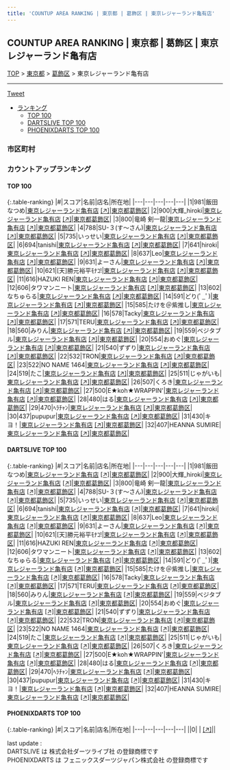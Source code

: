 ```yaml
---
title: 'COUNTUP AREA RANKING | 東京都 | 葛飾区 | 東京レジャーランド亀有店'
---
```

## COUNTUP AREA RANKING | 東京都 | 葛飾区 | 東京レジャーランド亀有店

[TOP](/darts/rank/) > [東京都](/darts/rank/東京都/) > [葛飾区](/darts/rank/東京都/葛飾区/) > 東京レジャーランド亀有店

___

<a href="https://twitter.com/share?ref_src=twsrc%5Etfw" data-text="COUNTUP AREA RANKING | 東京都葛飾区東京レジャーランド亀有店" class="twitter-share-button" data-hashtags="DARTSLIVE,PHOENIXDARTS,darts,ダーツ" data-show-count="false">Tweet</a>

* [ランキング](#カウントアップランキング)
    * [TOP 100](#top-100)
    * [DARTSLIVE TOP 100](#dartslive-top-100)
    * [PHOENIXDARTS TOP 100](#phoenixdarts-top-100)

### 市区町村

<ul>

</ul>

### カウントアップランキング

#### TOP 100



{:.table-ranking}
|#|スコア|名前|店名|所在地|
|---|---|---|---|---|
|1|981|<span class="rank-name-dl">飯田 なつめ</span>|<a href="/darts/rank/shops/1cc42662598db9ae5f9f3321c1147265.html">東京レジャーランド亀有店</a> <a href="https://search.dartslive.com/jp/shop/1cc42662598db9ae5f9f3321c1147265">[↗]</a>|<a href="/darts/rank/東京都/葛飾区">東京都葛飾区</a>|
|2|900|<span class="rank-name-dl">大輝_hiroki</span>|<a href="/darts/rank/shops/1cc42662598db9ae5f9f3321c1147265.html">東京レジャーランド亀有店</a> <a href="https://search.dartslive.com/jp/shop/1cc42662598db9ae5f9f3321c1147265">[↗]</a>|<a href="/darts/rank/東京都/葛飾区">東京都葛飾区</a>|
|3|800|<span class="rank-name-dl">竜崎 剣一龍</span>|<a href="/darts/rank/shops/1cc42662598db9ae5f9f3321c1147265.html">東京レジャーランド亀有店</a> <a href="https://search.dartslive.com/jp/shop/1cc42662598db9ae5f9f3321c1147265">[↗]</a>|<a href="/darts/rank/東京都/葛飾区">東京都葛飾区</a>|
|4|788|<span class="rank-name-dl">SU-３(す〜さん)</span>|<a href="/darts/rank/shops/1cc42662598db9ae5f9f3321c1147265.html">東京レジャーランド亀有店</a> <a href="https://search.dartslive.com/jp/shop/1cc42662598db9ae5f9f3321c1147265">[↗]</a>|<a href="/darts/rank/東京都/葛飾区">東京都葛飾区</a>|
|5|735|<span class="rank-name-dl">いっせい</span>|<a href="/darts/rank/shops/1cc42662598db9ae5f9f3321c1147265.html">東京レジャーランド亀有店</a> <a href="https://search.dartslive.com/jp/shop/1cc42662598db9ae5f9f3321c1147265">[↗]</a>|<a href="/darts/rank/東京都/葛飾区">東京都葛飾区</a>|
|6|694|<span class="rank-name-dl">tanishi</span>|<a href="/darts/rank/shops/1cc42662598db9ae5f9f3321c1147265.html">東京レジャーランド亀有店</a> <a href="https://search.dartslive.com/jp/shop/1cc42662598db9ae5f9f3321c1147265">[↗]</a>|<a href="/darts/rank/東京都/葛飾区">東京都葛飾区</a>|
|7|641|<span class="rank-name-dl">hiroki</span>|<a href="/darts/rank/shops/1cc42662598db9ae5f9f3321c1147265.html">東京レジャーランド亀有店</a> <a href="https://search.dartslive.com/jp/shop/1cc42662598db9ae5f9f3321c1147265">[↗]</a>|<a href="/darts/rank/東京都/葛飾区">東京都葛飾区</a>|
|8|637|<span class="rank-name-dl">Leo</span>|<a href="/darts/rank/shops/1cc42662598db9ae5f9f3321c1147265.html">東京レジャーランド亀有店</a> <a href="https://search.dartslive.com/jp/shop/1cc42662598db9ae5f9f3321c1147265">[↗]</a>|<a href="/darts/rank/東京都/葛飾区">東京都葛飾区</a>|
|9|631|<span class="rank-name-dl">よーさん</span>|<a href="/darts/rank/shops/1cc42662598db9ae5f9f3321c1147265.html">東京レジャーランド亀有店</a> <a href="https://search.dartslive.com/jp/shop/1cc42662598db9ae5f9f3321c1147265">[↗]</a>|<a href="/darts/rank/東京都/葛飾区">東京都葛飾区</a>|
|10|621|<span class="rank-name-dl">[天]勝元裕平ﾓﾅｺ!</span>|<a href="/darts/rank/shops/1cc42662598db9ae5f9f3321c1147265.html">東京レジャーランド亀有店</a> <a href="https://search.dartslive.com/jp/shop/1cc42662598db9ae5f9f3321c1147265">[↗]</a>|<a href="/darts/rank/東京都/葛飾区">東京都葛飾区</a>|
|11|616|<span class="rank-name-dl">HAZUKI REN</span>|<a href="/darts/rank/shops/1cc42662598db9ae5f9f3321c1147265.html">東京レジャーランド亀有店</a> <a href="https://search.dartslive.com/jp/shop/1cc42662598db9ae5f9f3321c1147265">[↗]</a>|<a href="/darts/rank/東京都/葛飾区">東京都葛飾区</a>|
|12|606|<span class="rank-name-dl">タワマンニート</span>|<a href="/darts/rank/shops/1cc42662598db9ae5f9f3321c1147265.html">東京レジャーランド亀有店</a> <a href="https://search.dartslive.com/jp/shop/1cc42662598db9ae5f9f3321c1147265">[↗]</a>|<a href="/darts/rank/東京都/葛飾区">東京都葛飾区</a>|
|13|602|<span class="rank-name-dl">なちゅらる</span>|<a href="/darts/rank/shops/1cc42662598db9ae5f9f3321c1147265.html">東京レジャーランド亀有店</a> <a href="https://search.dartslive.com/jp/shop/1cc42662598db9ae5f9f3321c1147265">[↗]</a>|<a href="/darts/rank/東京都/葛飾区">東京都葛飾区</a>|
|14|591|<span class="rank-name-dl">どり(ﾟ_ﾟ)</span>|<a href="/darts/rank/shops/1cc42662598db9ae5f9f3321c1147265.html">東京レジャーランド亀有店</a> <a href="https://search.dartslive.com/jp/shop/1cc42662598db9ae5f9f3321c1147265">[↗]</a>|<a href="/darts/rank/東京都/葛飾区">東京都葛飾区</a>|
|15|585|<span class="rank-name-dl">たけを＠紫推し</span>|<a href="/darts/rank/shops/1cc42662598db9ae5f9f3321c1147265.html">東京レジャーランド亀有店</a> <a href="https://search.dartslive.com/jp/shop/1cc42662598db9ae5f9f3321c1147265">[↗]</a>|<a href="/darts/rank/東京都/葛飾区">東京都葛飾区</a>|
|16|578|<span class="rank-name-dl">Tacky</span>|<a href="/darts/rank/shops/1cc42662598db9ae5f9f3321c1147265.html">東京レジャーランド亀有店</a> <a href="https://search.dartslive.com/jp/shop/1cc42662598db9ae5f9f3321c1147265">[↗]</a>|<a href="/darts/rank/東京都/葛飾区">東京都葛飾区</a>|
|17|571|<span class="rank-name-dl">TERU</span>|<a href="/darts/rank/shops/1cc42662598db9ae5f9f3321c1147265.html">東京レジャーランド亀有店</a> <a href="https://search.dartslive.com/jp/shop/1cc42662598db9ae5f9f3321c1147265">[↗]</a>|<a href="/darts/rank/東京都/葛飾区">東京都葛飾区</a>|
|18|560|<span class="rank-name-dl">みりん</span>|<a href="/darts/rank/shops/1cc42662598db9ae5f9f3321c1147265.html">東京レジャーランド亀有店</a> <a href="https://search.dartslive.com/jp/shop/1cc42662598db9ae5f9f3321c1147265">[↗]</a>|<a href="/darts/rank/東京都/葛飾区">東京都葛飾区</a>|
|19|559|<span class="rank-name-dl">ベジタブル</span>|<a href="/darts/rank/shops/1cc42662598db9ae5f9f3321c1147265.html">東京レジャーランド亀有店</a> <a href="https://search.dartslive.com/jp/shop/1cc42662598db9ae5f9f3321c1147265">[↗]</a>|<a href="/darts/rank/東京都/葛飾区">東京都葛飾区</a>|
|20|554|<span class="rank-name-dl">おめぐ</span>|<a href="/darts/rank/shops/1cc42662598db9ae5f9f3321c1147265.html">東京レジャーランド亀有店</a> <a href="https://search.dartslive.com/jp/shop/1cc42662598db9ae5f9f3321c1147265">[↗]</a>|<a href="/darts/rank/東京都/葛飾区">東京都葛飾区</a>|
|21|540|<span class="rank-name-dl">ずずり</span>|<a href="/darts/rank/shops/1cc42662598db9ae5f9f3321c1147265.html">東京レジャーランド亀有店</a> <a href="https://search.dartslive.com/jp/shop/1cc42662598db9ae5f9f3321c1147265">[↗]</a>|<a href="/darts/rank/東京都/葛飾区">東京都葛飾区</a>|
|22|532|<span class="rank-name-dl">TRON</span>|<a href="/darts/rank/shops/1cc42662598db9ae5f9f3321c1147265.html">東京レジャーランド亀有店</a> <a href="https://search.dartslive.com/jp/shop/1cc42662598db9ae5f9f3321c1147265">[↗]</a>|<a href="/darts/rank/東京都/葛飾区">東京都葛飾区</a>|
|23|522|<span class="rank-name-dl">NO NAME 1464</span>|<a href="/darts/rank/shops/1cc42662598db9ae5f9f3321c1147265.html">東京レジャーランド亀有店</a> <a href="https://search.dartslive.com/jp/shop/1cc42662598db9ae5f9f3321c1147265">[↗]</a>|<a href="/darts/rank/東京都/葛飾区">東京都葛飾区</a>|
|24|519|<span class="rank-name-dl">たこ</span>|<a href="/darts/rank/shops/1cc42662598db9ae5f9f3321c1147265.html">東京レジャーランド亀有店</a> <a href="https://search.dartslive.com/jp/shop/1cc42662598db9ae5f9f3321c1147265">[↗]</a>|<a href="/darts/rank/東京都/葛飾区">東京都葛飾区</a>|
|25|511|<span class="rank-name-dl">じゃがいも</span>|<a href="/darts/rank/shops/1cc42662598db9ae5f9f3321c1147265.html">東京レジャーランド亀有店</a> <a href="https://search.dartslive.com/jp/shop/1cc42662598db9ae5f9f3321c1147265">[↗]</a>|<a href="/darts/rank/東京都/葛飾区">東京都葛飾区</a>|
|26|507|<span class="rank-name-dl">くろき</span>|<a href="/darts/rank/shops/1cc42662598db9ae5f9f3321c1147265.html">東京レジャーランド亀有店</a> <a href="https://search.dartslive.com/jp/shop/1cc42662598db9ae5f9f3321c1147265">[↗]</a>|<a href="/darts/rank/東京都/葛飾区">東京都葛飾区</a>|
|27|500|<span class="rank-name-dl">E★koh★WRAPPIN&#x27;</span>|<a href="/darts/rank/shops/1cc42662598db9ae5f9f3321c1147265.html">東京レジャーランド亀有店</a> <a href="https://search.dartslive.com/jp/shop/1cc42662598db9ae5f9f3321c1147265">[↗]</a>|<a href="/darts/rank/東京都/葛飾区">東京都葛飾区</a>|
|28|480|<span class="rank-name-dl">はる</span>|<a href="/darts/rank/shops/1cc42662598db9ae5f9f3321c1147265.html">東京レジャーランド亀有店</a> <a href="https://search.dartslive.com/jp/shop/1cc42662598db9ae5f9f3321c1147265">[↗]</a>|<a href="/darts/rank/東京都/葛飾区">東京都葛飾区</a>|
|29|470|<span class="rank-name-dl">ﾍﾗﾁｬﾝ</span>|<a href="/darts/rank/shops/1cc42662598db9ae5f9f3321c1147265.html">東京レジャーランド亀有店</a> <a href="https://search.dartslive.com/jp/shop/1cc42662598db9ae5f9f3321c1147265">[↗]</a>|<a href="/darts/rank/東京都/葛飾区">東京都葛飾区</a>|
|30|437|<span class="rank-name-dl">pupupur</span>|<a href="/darts/rank/shops/1cc42662598db9ae5f9f3321c1147265.html">東京レジャーランド亀有店</a> <a href="https://search.dartslive.com/jp/shop/1cc42662598db9ae5f9f3321c1147265">[↗]</a>|<a href="/darts/rank/東京都/葛飾区">東京都葛飾区</a>|
|31|430|<span class="rank-name-dl">キヨ！</span>|<a href="/darts/rank/shops/1cc42662598db9ae5f9f3321c1147265.html">東京レジャーランド亀有店</a> <a href="https://search.dartslive.com/jp/shop/1cc42662598db9ae5f9f3321c1147265">[↗]</a>|<a href="/darts/rank/東京都/葛飾区">東京都葛飾区</a>|
|32|407|<span class="rank-name-dl">HEANNA SUMIRE</span>|<a href="/darts/rank/shops/1cc42662598db9ae5f9f3321c1147265.html">東京レジャーランド亀有店</a> <a href="https://search.dartslive.com/jp/shop/1cc42662598db9ae5f9f3321c1147265">[↗]</a>|<a href="/darts/rank/東京都/葛飾区">東京都葛飾区</a>|


#### DARTSLIVE TOP 100



{:.table-ranking}
|#|スコア|名前|店名|所在地|
|---|---|---|---|---|
|1|981|<span class="rank-name-dl">飯田 なつめ</span>|<a href="/darts/rank/shops/1cc42662598db9ae5f9f3321c1147265.html">東京レジャーランド亀有店</a> <a href="https://search.dartslive.com/jp/shop/1cc42662598db9ae5f9f3321c1147265">[↗]</a>|<a href="/darts/rank/東京都/葛飾区">東京都葛飾区</a>|
|2|900|<span class="rank-name-dl">大輝_hiroki</span>|<a href="/darts/rank/shops/1cc42662598db9ae5f9f3321c1147265.html">東京レジャーランド亀有店</a> <a href="https://search.dartslive.com/jp/shop/1cc42662598db9ae5f9f3321c1147265">[↗]</a>|<a href="/darts/rank/東京都/葛飾区">東京都葛飾区</a>|
|3|800|<span class="rank-name-dl">竜崎 剣一龍</span>|<a href="/darts/rank/shops/1cc42662598db9ae5f9f3321c1147265.html">東京レジャーランド亀有店</a> <a href="https://search.dartslive.com/jp/shop/1cc42662598db9ae5f9f3321c1147265">[↗]</a>|<a href="/darts/rank/東京都/葛飾区">東京都葛飾区</a>|
|4|788|<span class="rank-name-dl">SU-３(す〜さん)</span>|<a href="/darts/rank/shops/1cc42662598db9ae5f9f3321c1147265.html">東京レジャーランド亀有店</a> <a href="https://search.dartslive.com/jp/shop/1cc42662598db9ae5f9f3321c1147265">[↗]</a>|<a href="/darts/rank/東京都/葛飾区">東京都葛飾区</a>|
|5|735|<span class="rank-name-dl">いっせい</span>|<a href="/darts/rank/shops/1cc42662598db9ae5f9f3321c1147265.html">東京レジャーランド亀有店</a> <a href="https://search.dartslive.com/jp/shop/1cc42662598db9ae5f9f3321c1147265">[↗]</a>|<a href="/darts/rank/東京都/葛飾区">東京都葛飾区</a>|
|6|694|<span class="rank-name-dl">tanishi</span>|<a href="/darts/rank/shops/1cc42662598db9ae5f9f3321c1147265.html">東京レジャーランド亀有店</a> <a href="https://search.dartslive.com/jp/shop/1cc42662598db9ae5f9f3321c1147265">[↗]</a>|<a href="/darts/rank/東京都/葛飾区">東京都葛飾区</a>|
|7|641|<span class="rank-name-dl">hiroki</span>|<a href="/darts/rank/shops/1cc42662598db9ae5f9f3321c1147265.html">東京レジャーランド亀有店</a> <a href="https://search.dartslive.com/jp/shop/1cc42662598db9ae5f9f3321c1147265">[↗]</a>|<a href="/darts/rank/東京都/葛飾区">東京都葛飾区</a>|
|8|637|<span class="rank-name-dl">Leo</span>|<a href="/darts/rank/shops/1cc42662598db9ae5f9f3321c1147265.html">東京レジャーランド亀有店</a> <a href="https://search.dartslive.com/jp/shop/1cc42662598db9ae5f9f3321c1147265">[↗]</a>|<a href="/darts/rank/東京都/葛飾区">東京都葛飾区</a>|
|9|631|<span class="rank-name-dl">よーさん</span>|<a href="/darts/rank/shops/1cc42662598db9ae5f9f3321c1147265.html">東京レジャーランド亀有店</a> <a href="https://search.dartslive.com/jp/shop/1cc42662598db9ae5f9f3321c1147265">[↗]</a>|<a href="/darts/rank/東京都/葛飾区">東京都葛飾区</a>|
|10|621|<span class="rank-name-dl">[天]勝元裕平ﾓﾅｺ!</span>|<a href="/darts/rank/shops/1cc42662598db9ae5f9f3321c1147265.html">東京レジャーランド亀有店</a> <a href="https://search.dartslive.com/jp/shop/1cc42662598db9ae5f9f3321c1147265">[↗]</a>|<a href="/darts/rank/東京都/葛飾区">東京都葛飾区</a>|
|11|616|<span class="rank-name-dl">HAZUKI REN</span>|<a href="/darts/rank/shops/1cc42662598db9ae5f9f3321c1147265.html">東京レジャーランド亀有店</a> <a href="https://search.dartslive.com/jp/shop/1cc42662598db9ae5f9f3321c1147265">[↗]</a>|<a href="/darts/rank/東京都/葛飾区">東京都葛飾区</a>|
|12|606|<span class="rank-name-dl">タワマンニート</span>|<a href="/darts/rank/shops/1cc42662598db9ae5f9f3321c1147265.html">東京レジャーランド亀有店</a> <a href="https://search.dartslive.com/jp/shop/1cc42662598db9ae5f9f3321c1147265">[↗]</a>|<a href="/darts/rank/東京都/葛飾区">東京都葛飾区</a>|
|13|602|<span class="rank-name-dl">なちゅらる</span>|<a href="/darts/rank/shops/1cc42662598db9ae5f9f3321c1147265.html">東京レジャーランド亀有店</a> <a href="https://search.dartslive.com/jp/shop/1cc42662598db9ae5f9f3321c1147265">[↗]</a>|<a href="/darts/rank/東京都/葛飾区">東京都葛飾区</a>|
|14|591|<span class="rank-name-dl">どり(ﾟ_ﾟ)</span>|<a href="/darts/rank/shops/1cc42662598db9ae5f9f3321c1147265.html">東京レジャーランド亀有店</a> <a href="https://search.dartslive.com/jp/shop/1cc42662598db9ae5f9f3321c1147265">[↗]</a>|<a href="/darts/rank/東京都/葛飾区">東京都葛飾区</a>|
|15|585|<span class="rank-name-dl">たけを＠紫推し</span>|<a href="/darts/rank/shops/1cc42662598db9ae5f9f3321c1147265.html">東京レジャーランド亀有店</a> <a href="https://search.dartslive.com/jp/shop/1cc42662598db9ae5f9f3321c1147265">[↗]</a>|<a href="/darts/rank/東京都/葛飾区">東京都葛飾区</a>|
|16|578|<span class="rank-name-dl">Tacky</span>|<a href="/darts/rank/shops/1cc42662598db9ae5f9f3321c1147265.html">東京レジャーランド亀有店</a> <a href="https://search.dartslive.com/jp/shop/1cc42662598db9ae5f9f3321c1147265">[↗]</a>|<a href="/darts/rank/東京都/葛飾区">東京都葛飾区</a>|
|17|571|<span class="rank-name-dl">TERU</span>|<a href="/darts/rank/shops/1cc42662598db9ae5f9f3321c1147265.html">東京レジャーランド亀有店</a> <a href="https://search.dartslive.com/jp/shop/1cc42662598db9ae5f9f3321c1147265">[↗]</a>|<a href="/darts/rank/東京都/葛飾区">東京都葛飾区</a>|
|18|560|<span class="rank-name-dl">みりん</span>|<a href="/darts/rank/shops/1cc42662598db9ae5f9f3321c1147265.html">東京レジャーランド亀有店</a> <a href="https://search.dartslive.com/jp/shop/1cc42662598db9ae5f9f3321c1147265">[↗]</a>|<a href="/darts/rank/東京都/葛飾区">東京都葛飾区</a>|
|19|559|<span class="rank-name-dl">ベジタブル</span>|<a href="/darts/rank/shops/1cc42662598db9ae5f9f3321c1147265.html">東京レジャーランド亀有店</a> <a href="https://search.dartslive.com/jp/shop/1cc42662598db9ae5f9f3321c1147265">[↗]</a>|<a href="/darts/rank/東京都/葛飾区">東京都葛飾区</a>|
|20|554|<span class="rank-name-dl">おめぐ</span>|<a href="/darts/rank/shops/1cc42662598db9ae5f9f3321c1147265.html">東京レジャーランド亀有店</a> <a href="https://search.dartslive.com/jp/shop/1cc42662598db9ae5f9f3321c1147265">[↗]</a>|<a href="/darts/rank/東京都/葛飾区">東京都葛飾区</a>|
|21|540|<span class="rank-name-dl">ずずり</span>|<a href="/darts/rank/shops/1cc42662598db9ae5f9f3321c1147265.html">東京レジャーランド亀有店</a> <a href="https://search.dartslive.com/jp/shop/1cc42662598db9ae5f9f3321c1147265">[↗]</a>|<a href="/darts/rank/東京都/葛飾区">東京都葛飾区</a>|
|22|532|<span class="rank-name-dl">TRON</span>|<a href="/darts/rank/shops/1cc42662598db9ae5f9f3321c1147265.html">東京レジャーランド亀有店</a> <a href="https://search.dartslive.com/jp/shop/1cc42662598db9ae5f9f3321c1147265">[↗]</a>|<a href="/darts/rank/東京都/葛飾区">東京都葛飾区</a>|
|23|522|<span class="rank-name-dl">NO NAME 1464</span>|<a href="/darts/rank/shops/1cc42662598db9ae5f9f3321c1147265.html">東京レジャーランド亀有店</a> <a href="https://search.dartslive.com/jp/shop/1cc42662598db9ae5f9f3321c1147265">[↗]</a>|<a href="/darts/rank/東京都/葛飾区">東京都葛飾区</a>|
|24|519|<span class="rank-name-dl">たこ</span>|<a href="/darts/rank/shops/1cc42662598db9ae5f9f3321c1147265.html">東京レジャーランド亀有店</a> <a href="https://search.dartslive.com/jp/shop/1cc42662598db9ae5f9f3321c1147265">[↗]</a>|<a href="/darts/rank/東京都/葛飾区">東京都葛飾区</a>|
|25|511|<span class="rank-name-dl">じゃがいも</span>|<a href="/darts/rank/shops/1cc42662598db9ae5f9f3321c1147265.html">東京レジャーランド亀有店</a> <a href="https://search.dartslive.com/jp/shop/1cc42662598db9ae5f9f3321c1147265">[↗]</a>|<a href="/darts/rank/東京都/葛飾区">東京都葛飾区</a>|
|26|507|<span class="rank-name-dl">くろき</span>|<a href="/darts/rank/shops/1cc42662598db9ae5f9f3321c1147265.html">東京レジャーランド亀有店</a> <a href="https://search.dartslive.com/jp/shop/1cc42662598db9ae5f9f3321c1147265">[↗]</a>|<a href="/darts/rank/東京都/葛飾区">東京都葛飾区</a>|
|27|500|<span class="rank-name-dl">E★koh★WRAPPIN&#x27;</span>|<a href="/darts/rank/shops/1cc42662598db9ae5f9f3321c1147265.html">東京レジャーランド亀有店</a> <a href="https://search.dartslive.com/jp/shop/1cc42662598db9ae5f9f3321c1147265">[↗]</a>|<a href="/darts/rank/東京都/葛飾区">東京都葛飾区</a>|
|28|480|<span class="rank-name-dl">はる</span>|<a href="/darts/rank/shops/1cc42662598db9ae5f9f3321c1147265.html">東京レジャーランド亀有店</a> <a href="https://search.dartslive.com/jp/shop/1cc42662598db9ae5f9f3321c1147265">[↗]</a>|<a href="/darts/rank/東京都/葛飾区">東京都葛飾区</a>|
|29|470|<span class="rank-name-dl">ﾍﾗﾁｬﾝ</span>|<a href="/darts/rank/shops/1cc42662598db9ae5f9f3321c1147265.html">東京レジャーランド亀有店</a> <a href="https://search.dartslive.com/jp/shop/1cc42662598db9ae5f9f3321c1147265">[↗]</a>|<a href="/darts/rank/東京都/葛飾区">東京都葛飾区</a>|
|30|437|<span class="rank-name-dl">pupupur</span>|<a href="/darts/rank/shops/1cc42662598db9ae5f9f3321c1147265.html">東京レジャーランド亀有店</a> <a href="https://search.dartslive.com/jp/shop/1cc42662598db9ae5f9f3321c1147265">[↗]</a>|<a href="/darts/rank/東京都/葛飾区">東京都葛飾区</a>|
|31|430|<span class="rank-name-dl">キヨ！</span>|<a href="/darts/rank/shops/1cc42662598db9ae5f9f3321c1147265.html">東京レジャーランド亀有店</a> <a href="https://search.dartslive.com/jp/shop/1cc42662598db9ae5f9f3321c1147265">[↗]</a>|<a href="/darts/rank/東京都/葛飾区">東京都葛飾区</a>|
|32|407|<span class="rank-name-dl">HEANNA SUMIRE</span>|<a href="/darts/rank/shops/1cc42662598db9ae5f9f3321c1147265.html">東京レジャーランド亀有店</a> <a href="https://search.dartslive.com/jp/shop/1cc42662598db9ae5f9f3321c1147265">[↗]</a>|<a href="/darts/rank/東京都/葛飾区">東京都葛飾区</a>|


#### PHOENIXDARTS TOP 100



{:.table-ranking}
|#|スコア|名前|店名|所在地|
|---|---|---|---|---|
||0|<span class="rank-name-dl"> </span>|<a href="/darts/rank/shops/.html"></a> <a href="">[↗]</a>|<a href="/darts/rank//"></a>|


<div class="footer border-top border-gray-light mt-5 pt-3 text-right text-gray">
    last update : <span style="font-weight: italic" id="foot_last_modified"></span><br />
    DARTSLIVE は 株式会社ダーツライブ社 の登録商標です<br />
    PHOENIXDARTS は フェニックスダーツジャパン株式会社 の登録商標です<br />
</div>

<script src="https://cdnjs.cloudflare.com/ajax/libs/jquery.tablesorter/2.31.3/js/jquery.tablesorter.min.js" integrity="sha512-qzgd5cYSZcosqpzpn7zF2ZId8f/8CHmFKZ8j7mU4OUXTNRd5g+ZHBPsgKEwoqxCtdQvExE5LprwwPAgoicguNg==" crossorigin="anonymous" referrerpolicy="no-referrer"></script>
<link rel="stylesheet" href="https://cdnjs.cloudflare.com/ajax/libs/jquery.tablesorter/2.31.3/css/theme.default.min.css" integrity="sha512-wghhOJkjQX0Lh3NSWvNKeZ0ZpNn+SPVXX1Qyc9OCaogADktxrBiBdKGDoqVUOyhStvMBmJQ8ZdMHiR3wuEq8+w==" crossorigin="anonymous" referrerpolicy="no-referrer" />
<script>
$(function() {
    $(".table-ranking").tablesorter({sortList:[[0, 0]]});
    $("#foot_last_modified").text(formatDate(new Date(document.lastModified), 'yyyy-MM-dd HH:mm:ss'));
});
</script>

<script async src="https://platform.twitter.com/widgets.js" charset="utf-8"></script>
